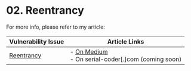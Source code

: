 # 02. Reentrancy

For more info, please refer to my article:

| Vulnerability Issue | Article Links |
| --- | --- |
| [Reentrancy]() | - [On Medium](https://medium.com/valixconsulting/solidity-smart-contract-security-by-example-02-reentrancy-b0c08cfcd555)<br />- On serial-coder[.]com (coming soon) |
